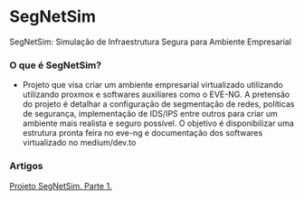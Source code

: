 # SegNetSim
SegNetSim: Simulação de Infraestrutura Segura para Ambiente Empresarial
### O que é SegNetSim? 
- Projeto que visa criar um ambiente empresarial virtualizado utilizando utilizando proxmox e softwares auxiliares como o EVE-NG. A pretensão do projeto é detalhar a configuração de segmentação de redes, políticas de segurança, implementação de IDS/IPS entre outros para criar um ambiente mais realista e seguro possível. O objetivo é disponibilizar uma estrutura pronta feira no eve-ng e documentação dos softwares virtualizado no medium/dev.to
  
### Artigos 
[Projeto SegNetSim. Parte 1.](https://medium.com/@robertocoliver/projeto-segnetsim-parte-2-6eacba7f8886)

